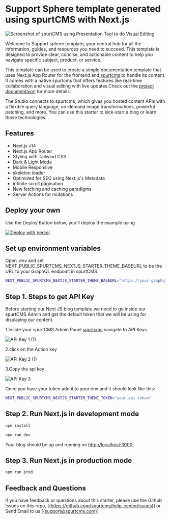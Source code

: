 # Support Sphere template generated using spurtCMS with Next.js 

![Screenshot of spurtCMS using Presentation Tool to do Visual Editing](https://dev.spurtcms.com/public/img/knowledgebase.png)

Welcome to Support sphere template, your central hub for all the information, guides, and resources you need to succeed. This template is designed to provide clear, concise, and actionable content to help you navigate specific subject, product, or service.

This template can be used to create a simple documentation template that uses Next.js App Router for the frontend and [spurtcms](https://dev.spurtcms.com) to handle its content. It comes with a native spurtcms that offers features like real-time collaboration and visual editing with live updates.Check out the [project documentaion](https://dev.spurtcms.com/documentation) for more details.

The Studio connects to spurtcms, which gives you hosted content APIs with a flexible query language, on-demand image transformations, powerful patching, and more. You can use this starter to kick-start a blog or learn these technologies.

## Features

- Next.js v14
- Next.js App Router
- Styling with Tailwind CSS
- Dark & Light Mode
- Mobile Responsive
- skeleton loader 
- Optimized for SEO using Next.js's Metadata
- infinite scroll pagination
- New fetching and caching paradigms
- Server Actions for mutations






## Deploy your own

Use the Deploy Button below, you'll deploy the example using 

[![Deploy with Vercel](https://vercel.com/button)](https://vercel.com/new/clone?repository-url=https://github.com/spurtcms/knowledge-base&demo-title=knowledge-base&env=next_public_spurtcms_nextjs_starter_apikey   )

## Set up environment variables

Open .env and set  NEXT_PUBLIC_SPURTCMS_NEXTJS_STARTER_THEME_BASEURL  to  be the URL to your GraphQL endpoint in spurtCMS. 

```bash
NEXT_PUBLIC_SPURTCMS_NEXTJS_STARTER_THEME_BASEURL="https://your-graphql-endpoint-url"
```
 
## Step 1. Steps to get API Key
 
 Before starting our Next JS blog template we need to go inside our spurtCMS Admin and get the default token that we will be using for displaying our content.

1.Inside your spurtCMS Admin Panel [spurtcms](https://dev.spurtcms.com) navigate to API Keys.

![API Key 1 (1)](https://github.com/user-attachments/assets/b3806e8f-1dcd-4f75-88fe-8366b3036d47)



2.click on the Action key

![API Key 2 (1)](https://github.com/user-attachments/assets/7976ebe4-40f9-4c65-b99b-195e73ca2f9a)

3.Copy the api key

![API Key 3](https://github.com/user-attachments/assets/a3d34ac1-7243-4931-8a09-6c40c2d005b4)



Once you have your token add it to your env and it should look like this:




```bash
NEXT_PUBLIC_SPURTCMS_NEXTJS_STARTER_THEME_TOKEN="your-api-token"
```





## Step 2. Run Next.js in development mode
```bash
npm install 
```
```bash
npm run dev
```
Your blog should be up and running on [http://localhost:3000!](http://localhost:3000!)


## Step 3. Run Next.js in production mode
```bash
npm run prod
```


## Feedback and Questions
If you have feedback or questions about this starter, please use the Github Issues on this repo, [(https://github.com/spurtcms/help-center/issues)]
or Send Email to us [(support@spurtcms.com)]

